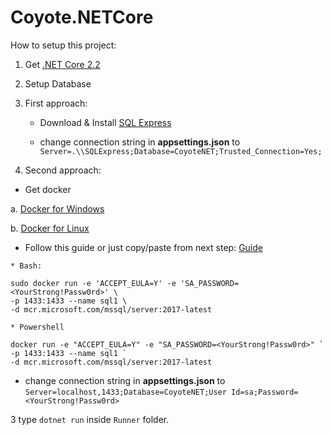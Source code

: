 # Coyote.NETCore


How to setup this project:

1. Get [.NET Core 2.2](https://dotnet.microsoft.com/download/dotnet-core/2.2)

2. Setup Database

 1. First approach: 
    * Download & Install [SQL Express](https://www.microsoft.com/pl-pl/sql-server/sql-server-editions-express)

    * change connection string in **appsettings.json** to ``Server=.\\SQLExpress;Database=CoyoteNET;Trusted_Connection=Yes;``

    

  2. Second approach:
  
   * Get docker

   a. [Docker for Windows](https://docs.docker.com/docker-for-windows/install/)

   b. [Docker for Linux](https://docs.docker.com/install/linux/docker-ce/centos/)

   * Follow this guide or just copy/paste from next step: [Guide](https://docs.microsoft.com/en-us/sql/linux/quickstart-install-connect-docker?view=sql-server-2017)

	* Bash:

	sudo docker run -e 'ACCEPT_EULA=Y' -e 'SA_PASSWORD=<YourStrong!Passw0rd>' \
	-p 1433:1433 --name sql1 \
	-d mcr.microsoft.com/mssql/server:2017-latest

	* Powershell

	docker run -e "ACCEPT_EULA=Y" -e "SA_PASSWORD=<YourStrong!Passw0rd>" `
	-p 1433:1433 --name sql1 `
	-d mcr.microsoft.com/mssql/server:2017-latest

   * change connection string in **appsettings.json** to ``Server=localhost,1433;Database=CoyoteNET;User Id=sa;Password=<YourStrong!Passw0rd>``

3 type ``dotnet run`` inside ``Runner`` folder.
